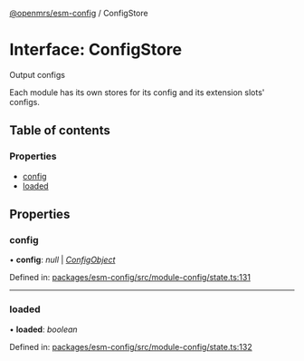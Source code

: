 [@openmrs/esm-config](../API.md) / ConfigStore

# Interface: ConfigStore

Output configs

Each module has its own stores for its config and its extension slots' configs.

## Table of contents

### Properties

- [config](configstore.md#config)
- [loaded](configstore.md#loaded)

## Properties

### config

• **config**: *null* \| [*ConfigObject*](configobject.md)

Defined in: [packages/esm-config/src/module-config/state.ts:131](https://github.com/openmrs/openmrs-esm-core/blob/master/packages/esm-config/src/module-config/state.ts#L131)

___

### loaded

• **loaded**: *boolean*

Defined in: [packages/esm-config/src/module-config/state.ts:132](https://github.com/openmrs/openmrs-esm-core/blob/master/packages/esm-config/src/module-config/state.ts#L132)
